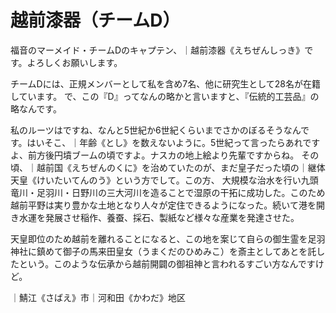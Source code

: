 # 越前漆器（チームD）

福音のマーメイド・チームDのキャプテン、｜越前漆器《えちぜんしっき》です。よろしくお願いします。

チームDには、正規メンバーとして私を含め7名、他に研究生として28名が在籍しています。
で、この『D』ってなんの略かと言いますと、『伝統的工芸品』の略なんです。

私のルーツはですね、なんと5世紀か6世紀くらいまでさかのぼるそうなんです。はいそこ、｜年齢《とし》を数えないように。5世紀って言ったらあれですよ、前方後円墳ブームの頃ですよ。ナスカの地上絵より先輩ですからね。
その頃、｜越前国《えちぜんのくに》を治めていたのが、まだ皇子だった頃の｜継体天皇《けいたいてんのう》という方でして。この方、
大規模な治水を行い九頭竜川・足羽川・日野川の三大河川を造ることで湿原の干拓に成功した。このため越前平野は実り豊かな土地となり人々が定住できるようになった。続いて港を開き水運を発展させ稲作、養蚕、採石、製紙など様々な産業を発達させた。

天皇即位のため越前を離れることになると、この地を案じて自らの御生霊を足羽神社に鎮めて御子の馬来田皇女（うまくだのひめみこ）を斎主としてあとを託したという。このような伝承から越前開闢の御祖神と言われるすごい方なんですけど。



｜鯖江《さばえ》市｜河和田《かわだ》地区
<!--stackedit_data:
eyJoaXN0b3J5IjpbLTIwMzM1ODAzMjMsLTc0NTAzMjY0NywtMT
k5MTI4NDk0MCwtMTc4NDg0NzAxNywxMDI3MTAwMjU4LC0xNDIy
MzgzMTcsLTQzNzQ2NjczMCwtNDYyNzU4NzY4LDgyNDAwNDM3Mi
wtMTYwNTcwOTc2MF19
-->